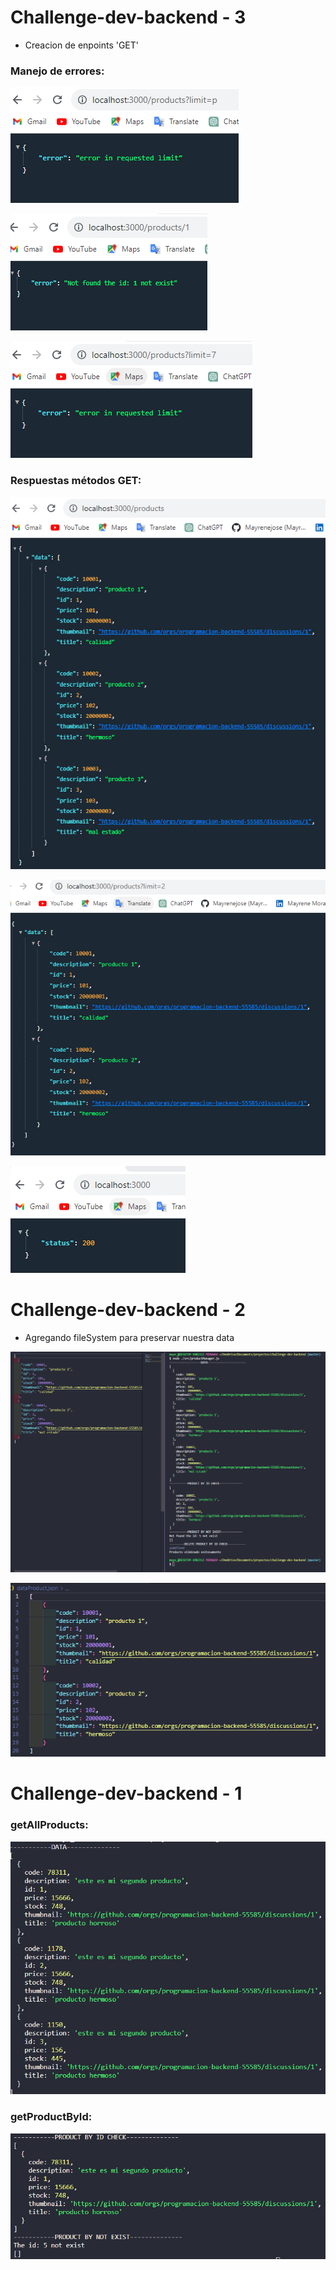 # Challenge-dev-backend - 3
- Creacion de enpoints 'GET'

### Manejo de errores:

![img](/challenge-first/src/imgs/img-4.png)

![img](/challenge-first/src/imgs/img-8.png)

![img](/challenge-first/src/imgs/img-10.png)

### Respuestas métodos GET:

![img](/challenge-first/src/imgs/img-1.png)

![img](/challenge-first/src/imgs/img-3.png)

![img](/challenge-first/src/imgs/img-9.png)

# Challenge-dev-backend - 2
- Agregando fileSystem para preservar nuestra data

![img](/challenge-first/src/imgs/img-5.png)

![img](/challenge-first/src/imgs/img-2.png)

# Challenge-dev-backend - 1

### getAllProducts:

![img](/challenge-first/src/imgs/img-6.png)

### getProductById:

![img](/challenge-first/src/imgs/img-7.png)

